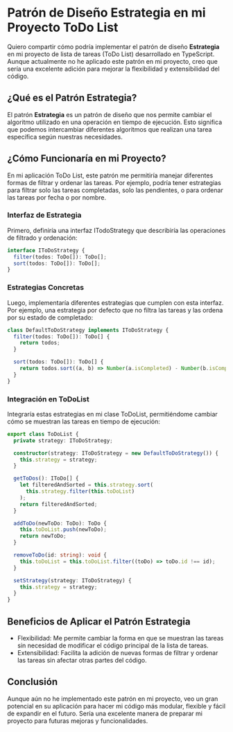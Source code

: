 # Patrón de Diseño Estrategia en mi Proyecto ToDo List

Quiero compartir cómo podría implementar el patrón de diseño **Estrategia** en mi proyecto de lista de tareas (ToDo List) desarrollado en TypeScript. Aunque actualmente no he aplicado este patrón en mi proyecto, creo que sería una excelente adición para mejorar la flexibilidad y extensibilidad del código.

## ¿Qué es el Patrón Estrategia?

El patrón **Estrategia** es un patrón de diseño que nos permite cambiar el algoritmo utilizado en una operación en tiempo de ejecución. Esto significa que podemos intercambiar diferentes algoritmos que realizan una tarea específica según nuestras necesidades.

## ¿Cómo Funcionaría en mi Proyecto?

En mi aplicación ToDo List, este patrón me permitiría manejar diferentes formas de filtrar y ordenar las tareas. Por ejemplo, podría tener estrategias para filtrar solo las tareas completadas, solo las pendientes, o para ordenar las tareas por fecha o por nombre.

### Interfaz de Estrategia

Primero, definiría una interfaz ITodoStrategy que describiría las operaciones de filtrado y ordenación:

```typescript
interface IToDoStrategy {
  filter(todos: ToDo[]): ToDo[];
  sort(todos: ToDo[]): ToDo[];
}
```

### Estrategias Concretas

Luego, implementaría diferentes estrategias que cumplen con esta interfaz. Por ejemplo, una estrategia por defecto que no filtra las tareas y las ordena por su estado de completado:

```typescript
class DefaultToDoStrategy implements IToDoStrategy {
  filter(todos: ToDo[]): ToDo[] {
    return todos;
  }

  sort(todos: ToDo[]): ToDo[] {
    return todos.sort((a, b) => Number(a.isCompleted) - Number(b.isCompleted));
  }
}
```

### Integración en ToDoList

Integraría estas estrategias en mi clase ToDoList, permitiéndome cambiar cómo se muestran las tareas en tiempo de ejecución:

```typescript
export class ToDoList {
  private strategy: IToDoStrategy;

  constructor(strategy: IToDoStrategy = new DefaultToDoStrategy()) {
    this.strategy = strategy;
  }

  getToDos(): IToDo[] {
    let filteredAndSorted = this.strategy.sort(
      this.strategy.filter(this.toDoList)
    );
    return filteredAndSorted;
  }

  addToDo(newToDo: ToDo): ToDo {
    this.toDoList.push(newToDo);
    return newToDo;
  }

  removeToDo(id: string): void {
    this.toDoList = this.toDoList.filter((toDo) => toDo.id !== id);
  }

  setStrategy(strategy: IToDoStrategy) {
    this.strategy = strategy;
  }
}
```

## Beneficios de Aplicar el Patrón Estrategia

- Flexibilidad: Me permite cambiar la forma en que se muestran las tareas sin necesidad de modificar el código principal de la lista de tareas.
- Extensibilidad: Facilita la adición de nuevas formas de filtrar y ordenar las tareas sin afectar otras partes del código.

## Conclusión

Aunque aún no he implementado este patrón en mi proyecto, veo un gran potencial en su aplicación para hacer mi código más modular, flexible y fácil de expandir en el futuro. Sería una excelente manera de preparar mi proyecto para futuras mejoras y funcionalidades.
